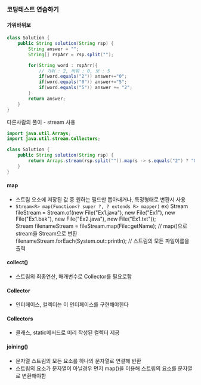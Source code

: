 ### 코딩테스트 연습하기
#### 가위바위보
```java
class Solution {
    public String solution(String rsp) {
        String answer = "";
        String[] rspArr = rsp.split("");

        for(String word : rspArr){
            // 가위 : 2, 바위 : 0, 보 : 5
            if(word.equals("2")) answer+="0";
            if(word.equals("0")) answer+="5";
            if(word.equals("5")) answer += "2";
        }
        return answer; 
    }
}

```

다른사람의 풀이 - stream 사용
```java
import java.util.Arrays;
import java.util.stream.Collectors;

class Solution {
    public String solution(String rsp) {
        return Arrays.stream(rsp.split("")).map(s -> s.equals("2") ? "0" : s.equals("0") ? "5" : "2").collect(Collectors.joining());
    }
}

```

#### map
- 스트림 요소에 저장된 값 중 원하는 필드만 뽑아내거나, 특정형태로 변환시 사용
- ``Stream<R> map(Function<? super ?, ? extends R> mapper)``
ex) Stream<File> fileStream = Stream.of(new File("Ex1.java"), new File("Ex1"), new File("Ex1.bak"), new File("Ex2.java"), new File("Ex1.txt"));<br>
  Stream<String> filenameStream = fileStream.map(File::getName); // map()으로 stream<File>을 Stream<String>으로 변환<br>
  filenameStream.forEach(System.out::println); // 스트림의 모든 파일이름을 출력

#### collect()
- 스트림의 최종연산, 매개변수로 Collector를 필요로함

#### Collector
- 인터페이스, 컬렉터는 이 인터페이스를 구현해야한다
  
#### Collectors
- 클래스, static메서드로 미리 작성된 컬렉터 제공
  
#### joining()
- 문자열 스트림의 모든 요소를 하나의 문자열로 연결해 반환
- 스트림의 요소가 문자열이 아닐경우 먼저 map()을 이용해 스트림의 요소를 문자열로 변환해야함

                                                                                                                 
